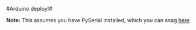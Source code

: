 #Arduino deploy!#

__Note:__ This assumes you have PySerial installed, which you can snag [here](http://pyserial.sourceforge.net/)

